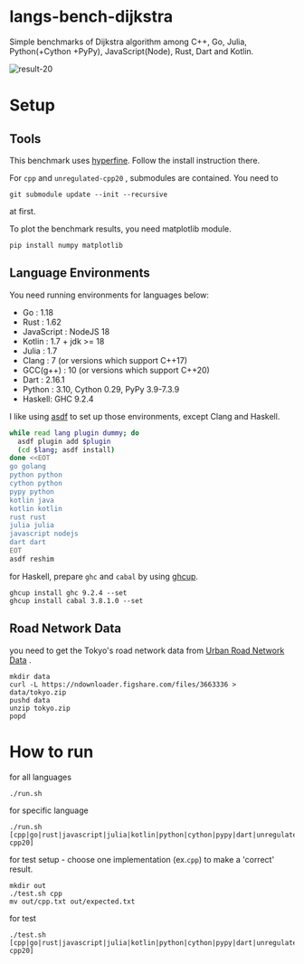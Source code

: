 # langs-bench-dijkstra
Simple benchmarks of Dijkstra algorithm among C++, Go, Julia, Python(+Cython +PyPy), JavaScript(Node), Rust, Dart and Kotlin.

![result-20](https://user-images.githubusercontent.com/2533597/179347589-1102cfbf-78e5-4a40-a7a8-b4e4e4d82ebe.png)

# Setup

## Tools

This benchmark uses [hyperfine](https://github.com/sharkdp/hyperfine). Follow the install instruction there.


For `cpp` and `unregulated-cpp20` , submodules are contained. You need to

```
git submodule update --init --recursive
```

 at first.

To plot the benchmark results, you need matplotlib module.

```
pip install numpy matplotlib
```

## Language Environments

You need running environments for languages below:
- Go : 1.18
- Rust : 1.62
- JavaScript : NodeJS 18
- Kotlin : 1.7 + jdk >= 18
- Julia : 1.7
- Clang : 7 (or versions which support C++17)
- GCC(g++) : 10 (or versions which support C++20)
- Dart : 2.16.1
- Python : 3.10, Cython 0.29, PyPy 3.9-7.3.9
- Haskell: GHC 9.2.4

I like using [asdf](https://asdf-vm.com/#/) to set up those environments, except Clang and Haskell.

```setup.sh
while read lang plugin dummy; do
  asdf plugin add $plugin
  (cd $lang; asdf install)
done <<EOT
go golang
python python
cython python
pypy python
kotlin java
kotlin kotlin
rust rust
julia julia
javascript nodejs
dart dart
EOT
asdf reshim
```

for Haskell, prepare `ghc` and `cabal` by using [ghcup](https://www.haskell.org/ghcup/).

```
ghcup install ghc 9.2.4 --set 
ghcup install cabal 3.8.1.0 --set 
```

## Road Network Data

you need to get the Tokyo's road network data from [Urban Road Network Data](https://figshare.com/articles/Urban_Road_Network_Data/2061897) .
```
mkdir data
curl -L https://ndownloader.figshare.com/files/3663336 > data/tokyo.zip
pushd data
unzip tokyo.zip
popd
```

# How to run

for all languages
```
./run.sh
```

for specific language
```
./run.sh [cpp|go|rust|javascript|julia|kotlin|python|cython|pypy|dart|unregulated-cpp20]
```

for test setup - choose one implementation (ex.`cpp`) to make a 'correct' result.
```
mkdir out
./test.sh cpp
mv out/cpp.txt out/expected.txt
```

for test
```
./test.sh [cpp|go|rust|javascript|julia|kotlin|python|cython|pypy|dart|unregulated-cpp20]
```
